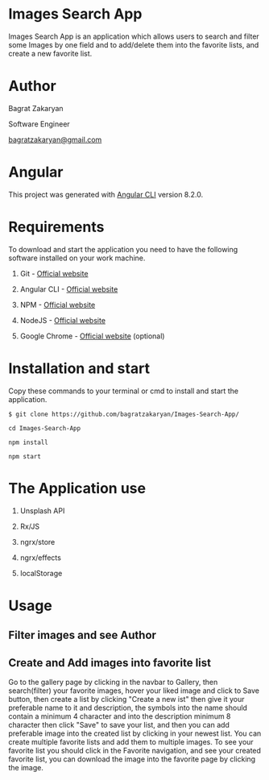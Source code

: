 # Images Search App

Images Search App is an application which allows users to search and filter some Images by one field and to add/delete them into the favorite lists, and create a new favorite list.

# Author

Bagrat Zakaryan

Software Engineer

bagratzakaryan@gmail.com

# Angular
This project was generated with [Angular CLI](https://github.com/angular/angular-cli) version 8.2.0.

# Requirements
To download and start the application you need to have the following software installed on your work machine.

1. Git - [Official website](https://git-scm.com/)

2. Angular CLI - [Official website](https://cli.angular.io/)

3. NPM - [Official website](https://www.npmjs.com/)

4. NodeJS - [Official website](https://nodejs.org/en/)

5. Google Chrome - [Official website](https://www.google.com/chrome/) (optional)

# Installation and start
Copy these commands to your terminal or cmd to install and start the application.

`$ git clone https://github.com/bagratzakaryan/Images-Search-App/`

`cd Images-Search-App`

`npm install`

`npm start`

# The Application use
1. Unsplash API

2. Rx/JS

3. ngrx/store

4. ngrx/effects

5. localStorage

# Usage

## Filter images and see Author
## Create and Add images into favorite list

Go to the gallery page by clicking in the navbar to Gallery, then search(filter) your favorite images, hover your liked image and click to Save button, then create a list by clicking
 "Create a new ist" then give it your preferable name to it and description, the symbols into the name should contain a minimum 4 character and into the description minimum 8 character
then click "Save" to save your list, and then you can add preferable image into the created list by clicking in your newest list. You can create multiple favorite lists and add them to multiple images.
To see your favorite list you should click in the Favorite navigation, and see your created favorite list, you can download the image into the favorite page by clicking the image.
